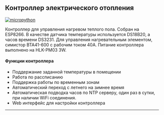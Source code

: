 ## Контроллер электрического отопления

[![micropython](https://user-images.githubusercontent.com/13176091/53680744-4dfcc080-3ce8-11e9-94e1-c7985181d6a5.png)](https://micropython.org/)

Контроллер для управления нагревом теплого пола. Собран на ESP8266. В качестве датчика температуры используется DS18B20, а часов времени DS3231. Для управления нагревательным элементом, симистор BTA41-600 с рабочим током 40А. Питание контроллера выполнено на HLK-PM03 3W.

#### Функции контроллера
* Поддержание заданной температуры в помещении
* Работа по рассписанию
* Поддержка работы по временным зонам
* Автоматический переход с летнего на зимнее время
* Автоматическая подводка часов по NTP серверу, один раз в сутки, при наличии WiFi соединения.
* Web интерфейс для настройки контроллера

***
